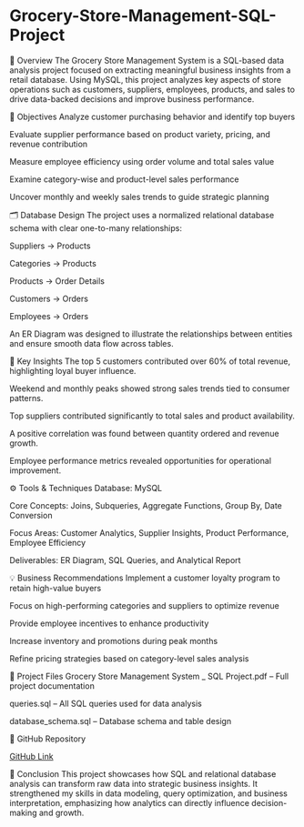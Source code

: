 # Grocery-Store-Management-SQL-Project

📘 Overview
The Grocery Store Management System is a SQL-based data analysis project focused on extracting meaningful business insights from a retail database. Using MySQL, this project analyzes key aspects of store operations such as customers, suppliers, employees, products, and sales to drive data-backed decisions and improve business performance.

🎯 Objectives
Analyze customer purchasing behavior and identify top buyers

Evaluate supplier performance based on product variety, pricing, and revenue contribution

Measure employee efficiency using order volume and total sales value

Examine category-wise and product-level sales performance

Uncover monthly and weekly sales trends to guide strategic planning

🗂️ Database Design
The project uses a normalized relational database schema with clear one-to-many relationships:

Suppliers → Products

Categories → Products

Products → Order Details

Customers → Orders

Employees → Orders

An ER Diagram was designed to illustrate the relationships between entities and ensure smooth data flow across tables.

🧠 Key Insights
The top 5 customers contributed over 60% of total revenue, highlighting loyal buyer influence.

Weekend and monthly peaks showed strong sales trends tied to consumer patterns.

Top suppliers contributed significantly to total sales and product availability.

A positive correlation was found between quantity ordered and revenue growth.

Employee performance metrics revealed opportunities for operational improvement.

⚙️ Tools & Techniques
Database: MySQL

Core Concepts: Joins, Subqueries, Aggregate Functions, Group By, Date Conversion

Focus Areas: Customer Analytics, Supplier Insights, Product Performance, Employee Efficiency

Deliverables: ER Diagram, SQL Queries, and Analytical Report

💡 Business Recommendations
Implement a customer loyalty program to retain high-value buyers

Focus on high-performing categories and suppliers to optimize revenue

Provide employee incentives to enhance productivity

Increase inventory and promotions during peak months

Refine pricing strategies based on category-level sales analysis

📎 Project Files
Grocery Store Management System _ SQL Project.pdf – Full project documentation

queries.sql – All SQL queries used for data analysis

database_schema.sql – Database schema and table design

🔗 GitHub Repository

[GitHub Link](https://github.com/Prashantharelly123/Grocery-Store-Management-SQL-Project)


🏁 Conclusion
This project showcases how SQL and relational database analysis can transform raw data into strategic business insights. It strengthened my skills in data modeling, query optimization, and business interpretation, emphasizing how analytics can directly influence decision-making and growth.


